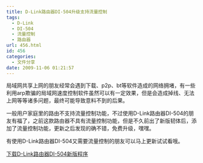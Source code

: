 ```yaml
---
title: D-Link路由器DI-504升级支持流量控制
tags:
  - D-Link
  - DI-504
  - 流量控制
  - 路由器
url: 456.html
id: 456
categories:
  - 文件分享
date: 2009-11-06 01:21:57
---
```


局域网共享上网的朋友经常会遇到下载、p2p、bt等软件造成的网络拥堵，有一些利用arp欺骗的局域网速度控制软件虽然可以有一定效果，但是会造成掉线、无法上网等等诸多问题，最终可能导致意料不到的后果。  

一般用户家庭里的路由不支持流量控制功能，不过使用D-Link路由器DI-504的朋友有福了，之前这款路由器不具有流量控制功能，但是不久前出了新版韧体后，添加了流量控制功能，更新之后发现的确不错，免费升级，嘿嘿。  

有使用D-Link路由器DI-504又需要流量控制的朋友可以马上更新试试看哦。  

[下载D-Link路由器DI-504新版程序](http://www.dlink.com.cn/webapp/dlinkweb/product_model/productViewSupport.action?productModel.modelId=1000003068&data.subGroupId=1000018200&data.groupId=1000018010)